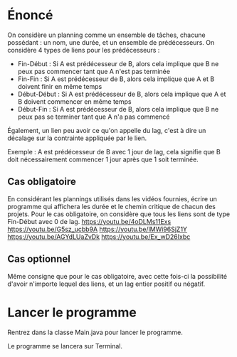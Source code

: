 # Énoncé 
On considère un planning comme un ensemble de tâches, chacune possédant : un nom, une durée, et un ensemble de prédécesseurs.
On considère 4 types de liens pour les prédécesseurs :
- Fin-Début : Si A est prédécesseur de B, alors cela implique que B ne peux pas commencer tant que A n'est pas terminée
- Fin-Fin :  Si A est prédécesseur de B, alors cela implique que A et B doivent finir en même temps
- Début-Début : Si A est prédécesseur de B, alors cela implique que A et B doivent commencer en même temps
- Début-Fin : Si A est prédécesseur de B, alors cela implique que B ne peux pas se terminer tant que A n'a pas commencé

Également, un lien peu avoir ce qu'on appelle du lag, c'est à dire un décalage sur la contrainte appliquée par le lien.

Exemple : A est prédécesseur de B avec 1 jour de lag, cela signifie que B doit nécessairement commencer 1 jour après que 1 soit terminée.

## Cas obligatoire
En considérant les plannings utilisés dans les vidéos fournies, écrire un programme qui affichera les durée et le chemin critique de chacun des projets. 
Pour le cas obligatoire, on considère que tous les liens sont de type Fin-Début avec 0 de lag.
https://youtu.be/4oDLMs11Exs
https://youtu.be/G5sz_ucbb9A
https://youtu.be/lMWi96SjZ1Y
https://youtu.be/AGYdLUaZvDk
https://youtu.be/Ex_wD26Ixbc

## Cas optionnel
Même consigne que pour le cas obligatoire, avec cette fois-ci la possibilité d'avoir n'importe lequel des liens, et un lag entier positif ou négatif.


# Lancer le programme
Rentrez dans la classe Main.java pour lancer le programme.

Le programme se lancera sur Terminal.
